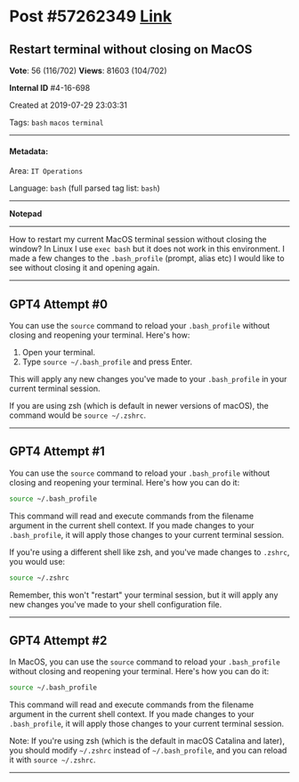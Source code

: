 
# Post \#57262349 [Link](https://stackoverflow.com/questions/57262349/)

## Restart terminal without closing on MacOS

**Vote**: 56 (116/702) **Views**: 81603 (104/702) 

**Internal ID** \#4-16-698

Created at 2019-07-29 23:03:31

Tags: `bash` `macos` `terminal`

----------

#### Metadata:

Area: `IT Operations`

Language: `bash` (full parsed tag list: `bash`)

----------

**Notepad**


----------

How to restart my current MacOS terminal session without closing the window?
In Linux I use `exec bash` but it does not work in this environment. I made a few changes to the `.bash_profile` (prompt, alias etc) I would like to see without closing it and opening again.


----------
        
## GPT4 Attempt \#0

You can use the `source` command to reload your `.bash_profile` without closing and reopening your terminal. Here's how:

1. Open your terminal.
2. Type `source ~/.bash_profile` and press Enter.

This will apply any new changes you've made to your `.bash_profile` in your current terminal session. 

If you are using zsh (which is default in newer versions of macOS), the command would be `source ~/.zshrc`.

--------

## GPT4 Attempt \#1

You can use the `source` command to reload your `.bash_profile` without closing and reopening your terminal. Here's how you can do it:

```bash
source ~/.bash_profile
```

This command will read and execute commands from the filename argument in the current shell context. If you made changes to your `.bash_profile`, it will apply those changes to your current terminal session.

If you're using a different shell like zsh, and you've made changes to `.zshrc`, you would use:

```bash
source ~/.zshrc
```

Remember, this won't "restart" your terminal session, but it will apply any new changes you've made to your shell configuration file.

--------

## GPT4 Attempt \#2

In MacOS, you can use the `source` command to reload your `.bash_profile` without closing and reopening your terminal. Here's how you can do it:

```bash
source ~/.bash_profile
```

This command will read and execute commands from the filename argument in the current shell context. If you made changes to your `.bash_profile`, it will apply those changes to your current terminal session.

Note: If you're using zsh (which is the default in macOS Catalina and later), you should modify `~/.zshrc` instead of `~/.bash_profile`, and you can reload it with `source ~/.zshrc`.

--------
